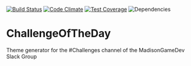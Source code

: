 [![Build Status](https://travis-ci.org/hartalex/ChallengeOfTheDay.svg?branch=master)](https://travis-ci.org/hartalex/ChallengeOfTheDay)
[![Code Climate](https://codeclimate.com/github/hartalex/ChallengeOfTheDay/badges/gpa.svg)](https://codeclimate.com/github/hartalex/ChallengeOfTheDay)
[![Test Coverage](https://codeclimate.com/github/hartalex/ChallengeOfTheDay/badges/coverage.svg)](https://codeclimate.com/github/hartalex/ChallengeOfTheDay/coverage)
![Dependencies](https://david-dm.org/hartalex/ChallengeOfTheDay.svg)
# ChallengeOfTheDay
Theme generator for the #Challenges channel of the MadisonGameDev Slack Group
